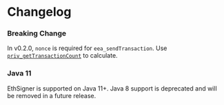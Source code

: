 # Changelog

### Breaking Change 

In v0.2.0, `nonce` is required for `eea_sendTransaction`. Use [`priv_getTransactionCount`]( (https://docs.pantheon.pegasys.tech/en/latest/Reference/Pantheon-API-Methods/#priv_gettransactioncount))
to calculate.

### Java 11

EthSigner is supported on Java 11+. Java 8 support is deprecated and will be removed in a future release.